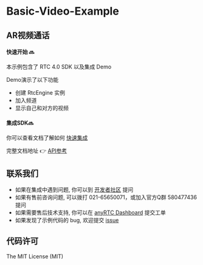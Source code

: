 # Basic-Video-Example



## AR视频通话

#### 快速开始 🔜

本示例包含了 RTC 4.0 SDK 以及集成 Demo

Demo演示了以下功能

- 创建 RtcEngine 实例
- 加入频道
- 显示自己和对方的视频



#### 集成SDK🔜

你可以查看文档了解如何 [快速集成](https://docs.anyrtc.io/rtc-android/docs/quickstart)

完整文档地址 👉 [API参考](https://docs.anyrtc.io/)



## 联系我们

- 如果在集成中遇到问题, 你可以到 [开发者社区](https://bbs.anyrtc.io/) 提问
- 如果有售前咨询问题, 可以拨打 021-65650071，或加入官方Q群 580477436 提问
- 如果需要售后技术支持, 你可以在 [anyRTC Dashboard](https://console.anyrtc.io/) 提交工单
- 如果发现了示例代码的 bug, 欢迎提交 [issue](https://github.com/anyRTC/ArAndroidSDK/issues)

## 代码许可

The MIT License (MIT)